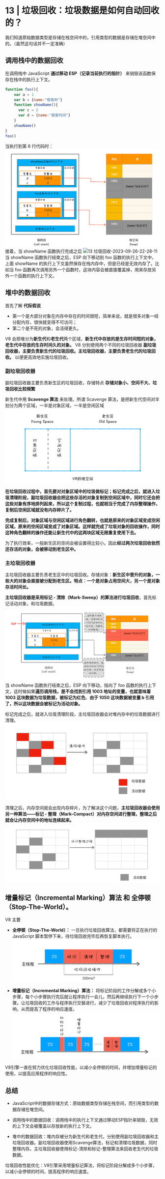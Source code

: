 
# 13 | 垃圾回收：垃圾数据是如何自动回收的？
我们知道原始数据类型是存储在栈空间中的，引用类型的数据是存储在堆空间中的。（虽然这句话并不一定准确）

## 调用栈中的数据回收
在调用栈中 JavaScript **通过移动 ESP（记录当前执行的指针）** 来销毁该函数保存在栈中的执行上下文。
```javascript
function foo(){
    var a = 1
    var b = {name:"极客邦"}
    function showName(){
      var c = 2
      var d = {name:"极客时间"}
    }
    showName()
}
foo()
```
当执行到第 6 行代码时：
![13 垃圾回收-2023-09-26-22-27-23](/attachments/13%20垃圾回收-2023-09-26-22-27-23.png)
接着，当 showName 函数执行完成之后
![13 垃圾回收-2023-09-26-22-28-11](/attachments/13%20垃圾回收-2023-09-26-22-28-11.png)
当 showName 函数执行结束之后，ESP 向下移动到 foo 函数的执行上下文中，上面 showName 的执行上下文虽然保存在栈内存中，但是已经是无效内存了。比如当 foo 函数再次调用另外一个函数时，这块内容会被直接覆盖掉，用来存放另外一个函数的执行上下文。
## 堆中的数据回收
首先了解 **代际假说**
- 第一个是大部分对象在内存中存在的时间很短，简单来说，就是很多对象一经分配内存，很快就变得不可访问；
- 第二个是不死的对象，会活得更久。

V8 会把堆分为**新生代**和**老生代**两个区域，**新生代中存放的是生存时间短的对象，老生代中存放的生存时间久的对象。**
V8 分别使用两个不同的垃圾回收器 **副垃圾回收器，主要负责新生代的垃圾回收。主垃圾回收器，主要负责老生代的垃圾回收。** 以便更高效地实施垃圾回收。
### 副垃圾回收器
副垃圾回收器主要负责新生区的垃圾回收，存储特点 **存储对象小、空间不大、垃圾回收比较频繁**

新生代中用 **Scavenge 算法** 来处理。所谓 Scavenge 算法，是把新生代空间对半划分为两个区域，一半是对象区域，一半是空闲区域
![13 垃圾回收-2023-09-26-22-34-25](/attachments/13%20垃圾回收-2023-09-26-22-34-25.png)

**在垃圾回收过程中，首先要对对象区域中的垃圾做标记；标记完成之后，就进入垃圾清理阶段，副垃圾回收器会把这些存活的对象复制到空闲区域中，同时它还会把这些对象有序地排列起来，所以这个复制过程，也就相当于完成了内存整理操作，复制后空闲区域就没有内存碎片了。**

**完成复制后，对象区域与空闲区域进行角色翻转，也就是原来的对象区域变成空闲区域，原来的空闲区域变成了对象区域。这样就完成了垃圾对象的回收操作，同时这种角色翻转的操作还能让新生代中的这两块区域无限重复使用下去。**

为了执行效率，一般新生区的空间会被设置得比较小。因此**经过两次垃圾回收依然还存活的对象，会被移动到老生区中。**
 
### 主垃圾回收器
主垃圾回收器主要负责老生区中的垃圾回收。存储对象：**新生区中晋升的对象，一些大的对象会直接被分配到老生区。特点：一个是对象占用空间大，另一个是对象存活时间长。**

**主垃圾回收器是采用标记 - 清除（Mark-Sweep）的算法进行垃圾回收**，首先标记活动对象，和垃圾数据。
![13 垃圾回收-2023-09-26-22-45-24](/attachments/13%20垃圾回收-2023-09-26-22-45-24.png)
当 showName 函数执行结束之后，ESP 向下移动，指向了 foo 函数的执行上下文，这时候如果**遍历调用栈，是不会找到引用 1003 地址的变量，也就意味着 1003 这块数据为垃圾数据，被标记为红色**。**由于 1050 这块数据被变量 b 引用了，所以这块数据会被标记为活动对象。**

标记完成之后，就进入垃圾清理阶段，主垃圾回收器会对堆内存中的垃圾数据进行清理。
![13 垃圾回收-2023-09-26-22-46-35](/attachments/13%20垃圾回收-2023-09-26-22-46-35.png)

清理之后，内存空间就会出现内存碎片，为了解决这个问题，**主垃圾回收器会使用另一种算法——标记 - 整理（Mark-Compact）对内存空间进行整理，整理之后就会让内存空间中的地址连续起来。**
![13 垃圾回收-2023-09-26-22-46-48](/attachments/13%20垃圾回收-2023-09-26-22-46-48.png)

## 增量标记（Incremental Marking）算法 和 全停顿（Stop-The-World）。

V8 主要
- **全停顿（Stop-The-World）：** 一旦执行垃圾回收算法，都需要将正在执行的 JavaScript 脚本暂停下来，待垃圾回收完毕后再恢复脚本执行。
![13 垃圾回收-2023-09-26-22-53-07](/attachments/13%20垃圾回收-2023-09-26-22-53-07.png)

- **增量标记（Incremental Marking）算法：** 将标记阶段的工作分解成多个小步骤，每个小步骤执行完后就让程序执行一会儿，然后再继续执行下一个小步骤。让垃圾回收的工作与程序执行交替进行，减少了垃圾回收对程序执行的影响，从而提高了程序的响应速度。
![13 垃圾回收-2023-09-26-22-50-23](/attachments/13%20垃圾回收-2023-09-26-22-50-23.png)

V8引擎一直在努力优化垃圾回收性能，以减小全停顿的时间，并增加增量标记的使用，以提高应用程序的响应性。

## 总结

- JavaScript中的数据存储方式：原始数据类型存储在栈空间，而引用类型的数据存储在堆空间。

- 调用栈中的数据回收：调用栈中的执行上下文通过移动ESP指针来销毁，无效的上下文会被覆盖以存放新的执行上下文。

- 堆中的数据回收：堆内存被分为新生代和老生代，分别使用副垃圾回收器和主垃圾回收器。副垃圾回收器使用Scavenge算法，标记和清理垃圾数据，同时整理内存。主垃圾回收器使用标记-清除和标记-整理算法来回收老生代的垃圾数据。

垃圾回收性能优化：V8引擎采用增量标记算法，将标记阶段分解成多个小步骤，以减小全停顿的时间，提高程序的响应速度。